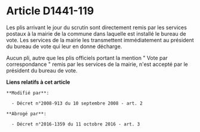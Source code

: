 # Article D1441-119

Les plis arrivant le jour du scrutin sont directement remis par les services postaux à la mairie de la commune dans laquelle
est installé le bureau de vote. Les services de la mairie les transmettent immédiatement au président du bureau de vote qui
leur en donne décharge. 

Aucun pli, autre que les plis officiels portant la mention " Vote par correspondance " remis par les services de la mairie,
n'est accepté par le président du bureau de vote.

**Liens relatifs à cet article**

	**Modifié par**:

	  - Décret n°2008-913 du 10 septembre 2008 - art. 2

	**Abrogé par**:

	  - Décret n°2016-1359 du 11 octobre 2016 - art. 3
